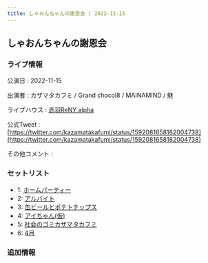 ```yaml
---
title: しゃおんちゃんの謝恩会 | 2022-11-15
---
```

## しゃおんちゃんの謝恩会

### ライブ情報

公演日
:    2022-11-15

出演者
:    カザマタカフミ / Grand chocol8 / MAINAMIND / 魅

ライブハウス
:    [赤羽ReNY alpha](livehouse046.html)

公式Tweet
:    [https://twitter.com/kazamatakafumi/status/1592081658182004738](https://twitter.com/kazamatakafumi/status/1592081658182004738)

その他コメント
:    

### セットリスト

*  1: [ホームパーティー](song011.html)
*  2: [アルバイト](song042.html)
*  3: [缶ビールとポテトチップス](song043.html)
*  4: [アイちゃん(仮)](song044.html)
*  5: [社会のゴミカザマタカフミ](song002.html)
*  6: [4月](song029.html)


### 追加情報





